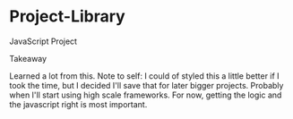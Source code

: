 # Project-Library
JavaScript Project


Takeaway

Learned a lot from this. Note to self: I could of styled this a little better if I took the time, but I decided I'll save that for later bigger projects. Probably when I'll start using high scale frameworks. For now, getting the logic and the javascript right is most important. 
